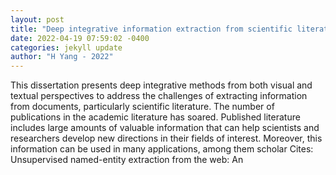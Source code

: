```yaml
--- 
layout: post 
title: "Deep integrative information extraction from scientific literature" 
date: 2022-04-19 07:59:02 -0400 
categories: jekyll update 
author: "H Yang - 2022" 
--- 
```

This dissertation presents deep integrative methods from both visual and textual perspectives to address the challenges of extracting information from documents, particularly scientific literature. The number of publications in the academic literature has soared. Published literature includes large amounts of valuable information that can help scientists and researchers develop new directions in their fields of interest. Moreover, this information can be used in many applications, among them scholar Cites: Unsupervised named-entity extraction from the web: An